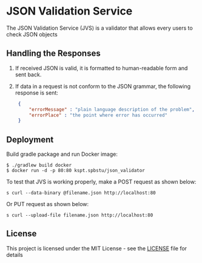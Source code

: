 # JSON Validation Service
The JSON Validation Service (JVS) is a validator that allows every users to check JSON objects
## Handling the Responses

1. If received JSON is valid, it is formatted to human-readable form and sent back.

2. If data in a request is not conform to the JSON grammar, the following response is sent:

    ```json
     {
         "errorMessage" : "plain language description of the problem",
         "errorPlace" : "the point where error has occurred"
     }
     ```

## Deployment

Build gradle package and run Docker image:

```shell
$ ./gradlew build docker
$ docker run -d -p 80:80 kspt.spbstu/json_validator
```

To test that JVS is working properly, make a POST request as shown below:

```shell
s curl --data-binary @filename.json http://localhost:80
```

Or PUT request as shown below:

```shell
s curl --upload-file filename.json http://localhost:80
```

## License

This project is licensed under the MIT License - see the [LICENSE](LICENSE) file for details